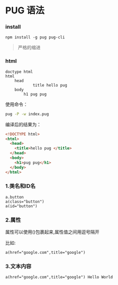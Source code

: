 # PUG 语法

### install
```
npm install -g pug pug-cli
```

>严格的缩进

### html

```
doctype html
html
    head
            title hello pug 
    body
        h1 pug pug
```

使用命令：

```sh
pug -P -w index.pug
```

编译后的结果为：

```html
<!DOCTYPE html>
<html>
  <head>
    <title>hello pug </title>
  </head>
  <body>
    <h1>pug pug</h1>
  </body>
</html>
```

### 1.类名和ID名
```
a.button
a(class="button")
a(id="button")
```

### 2.属性

属性可以使用()包裹起来,属性值之间用逗号隔开

比如:
```
a(href="google.com",title="google")
```

### 3.文本内容
```
a(href="google.com",title="google") Hello World
```